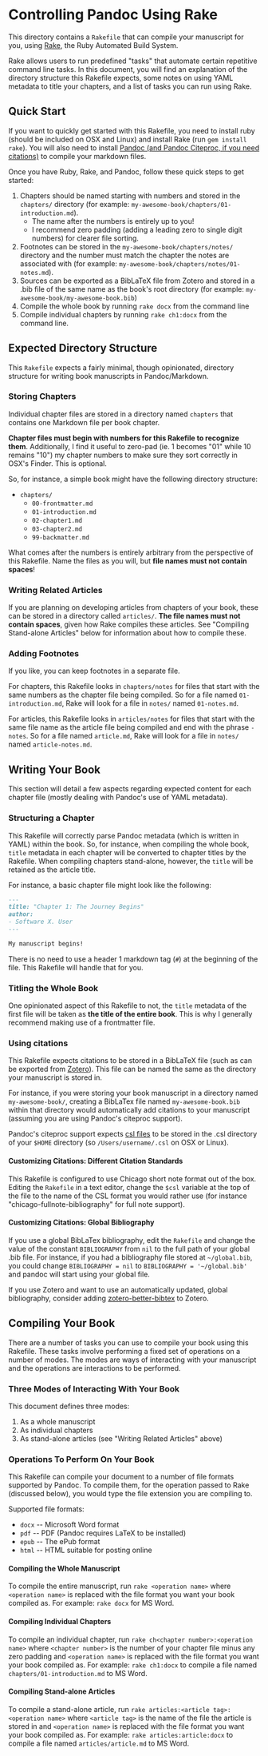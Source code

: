 # Controlling Pandoc Using Rake

This directory contains a `Rakefile` that can compile your manuscript for you, using [Rake](http://rake.rubyforge.org/), the Ruby Automated Build System.

Rake allows users to run predefined "tasks" that automate certain repetitive command line tasks. In this document, you will find an explanation of the directory structure this Rakefile expects, some notes on using YAML metadata to title your chapters, and a list of tasks you can run using Rake.

## Quick Start

If you want to quickly get started with this Rakefile, you need to install ruby (should be included on OSX and Linux) and install Rake (run `gem install rake`). You will also need to install [Pandoc (and Pandoc Citeproc, if you need citations)](https://pandoc.org/installing.html) to compile your markdown files.

Once you have Ruby, Rake, and Pandoc, follow these quick steps to get started:

1. Chapters should be named starting with numbers and stored in the `chapters/` directory (for example: `my-awesome-book/chapters/01-introduction.md`).
	* The name after the numbers is entirely up to you!
	* I recommend zero padding (adding a leading zero to single digit numbers) for clearer file sorting.
1. Footnotes can be stored in the `my-awesome-book/chapters/notes/` directory and the number must match the chapter the notes are associated with (for example: `my-awesome-book/chapters/notes/01-notes.md`).
1. Sources can be exported as a BibLaTeX file from Zotero and stored in a .bib file of the same name as the book's root directory (for example: `my-awesome-book/my-awesome-book.bib`)
1. Compile the whole book by running `rake docx` from the command line
1. Compile individual chapters by running `rake ch1:docx` from the command line.

## Expected Directory Structure

This `Rakefile` expects a fairly minimal, though opinionated, directory structure for writing book manuscripts in Pandoc/Markdown.

### Storing Chapters

Individual chapter files are stored in a directory named `chapters` that contains one Markdown file per book chapter.

**Chapter files must begin with numbers for this Rakefile to recognize them**. Additionally, I find it useful to zero-pad (ie. 1 becomes "01" while 10 remains "10") my chapter numbers to make sure they sort correctly in OSX's Finder. This is optional.

So, for instance, a simple book might have the following directory structure:

* `chapters/`
	* `00-frontmatter.md`
	* `01-introduction.md`
	* `02-chapter1.md`
	* `03-chapter2.md`
	* `99-backmatter.md`
	
What comes after the numbers is entirely arbitrary from the perspective of this Rakefile. Name the files as you will, but **file names must not contain spaces**!

### Writing Related Articles

If you are planning on developing articles from chapters of your book, these can be stored in a directory called `articles/`. **The file names must not contain spaces**, given how Rake compiles these articles. See "Compiling Stand-alone Articles" below for information about how to compile these.

### Adding Footnotes

If you like, you can keep footnotes in a separate file. 

For chapters, this Rakefile looks in `chapters/notes` for files that start with the same numbers as the chapter file being compiled. So for a file named `01-introduction.md`, Rake will look for a file in `notes/` named `01-notes.md`.

For articles, this Rakefile looks in `articles/notes` for files that start with the same file name as the article file being compiled and end with the phrase `-notes`. So for a file named `article.md`, Rake will look for a file in `notes/` named `article-notes.md`.

## Writing Your Book

This section will detail a few aspects regarding expected content for each chapter file (mostly dealing with Pandoc's use of YAML metadata).

### Structuring a Chapter

This Rakefile will correctly parse Pandoc metadata (which is written in YAML) within the book. So, for instance, when compiling the whole book, `title` metadata in each chapter will be converted to chapter titles by the Rakefile. When compiling chapters stand-alone, however, the `title` will be retained as the article title.

For instance, a basic chapter file might look like the following:

~~~ markdown
---
title: "Chapter 1: The Journey Begins"
author:
- Software X. User
---

My manuscript begins!
~~~

There is no need to use a header 1 markdown tag (`#`) at the beginning of the file. This Rakefile will handle that for you.

### Titling the Whole Book

One opinionated aspect of this Rakefile to not, the `title` metadata of the first file will be taken as **the title of the entire book**. This is why I generally recommend making use of a frontmatter file.

### Using citations

This Rakefile expects citations to be stored in a BibLaTeX file (such as can be exported from [Zotero](http://zotero.org)). This file can be named the same as the directory your manuscript is stored in. 

For instance, if you were storing your book manuscript in a directory named `my-awesome-book/`, creating a BibLaTex file named `my-awesome-book.bib` within that directory would automatically add citations to your manuscript (assuming you are using Pandoc's citeproc support).

Pandoc's citeproc support expects [csl files](https://github.com/citation-style-language/styles) to be stored in the .csl directory of your `$HOME` directory (so `/Users/username/.csl` on OSX or Linux).

#### Customizing Citations: Different Citation Standards

This Rakefile is configured to use Chicago short note format out of the box. Editing the `Rakefile` in a text editor, change the `$csl` variable at the top of the file to the name of the CSL format you would rather use (for instance "chicago-fullnote-bibliography" for full note support).

#### Customizing Citations: Global Bibliography

If you use a global BibLaTex bibliography, edit the `Rakefile` and change the value of the constant `BIBLIOGRAPHY` from `nil` to the full path of your global .bib file. For instance, if you had a bibliography file stored at `~/global.bib`, you could change `BIBLIOGRAPHY = nil` to `BIBLIOGRAPHY = '~/global.bib'` and pandoc will start using your global file.

If you use Zotero and want to use an automatically updated, global bibliography, consider adding [zotero-better-bibtex](https://github.com/retorquere/zotero-better-bibtex) to Zotero.

## Compiling Your Book

There are a number of tasks you can use to compile your book using this Rakefile. These tasks involve performing a fixed set of operations on a number of modes. The modes are ways of interacting with your manuscript and the operations are interactions to be performed.

### Three Modes of Interacting With Your Book

This document defines three modes:

1. As a whole manuscript
1. As individual chapters
1. As stand-alone articles (see "Writing Related Articles" above)

### Operations To Perform On Your Book

This Rakefile can compile your document to a number of file formats supported by Pandoc. To compile them, for the operation passed to Rake (discussed below), you would type the file extension you are compiling to. 

Supported file formats:

* `docx` -- Microsoft Word format
* `pdf` -- PDF (Pandoc requires LaTeX to be installed)
* `epub` -- The ePub format
* `html` -- HTML suitable for posting online

#### Compiling the Whole Manuscript

To compile the entire manuscript, run `rake <operation name>` where `<operation name>` is replaced with the file format you want your book compiled as. For example: `rake docx` for MS Word.

#### Compiling Individual Chapters

To compile an individual chapter, run `rake ch<chapter number>:<operation name>` where `<chapter number>` is the number of your chapter file minus any zero padding and `<operation name>` is replaced with the file format you want your book compiled as. For example: `rake ch1:docx` to compile a file named `chapters/01-introduction.md` to MS Word.

#### Compiling Stand-alone Articles

To compile a stand-alone article, run `rake articles:<article tag>:<operation name>` where `<article tag>` is the name of the file the article is stored in and `<operation name>` is replaced with the file format you want your book compiled as. For example: `rake articles:article:docx` to compile a file named `articles/article.md` to MS Word.
